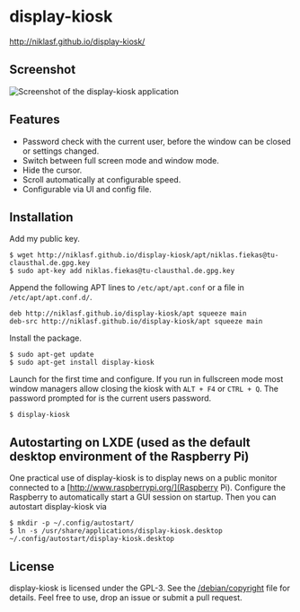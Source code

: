 display-kiosk
=============
http://niklasf.github.io/display-kiosk/

Screenshot
----------
![Screenshot of the display-kiosk application](http://niklasf.github.io/display-kiosk/screenshot.png)

Features
--------

 - Password check with the current user, before the window can be closed or
   settings changed.
 - Switch between full screen mode and window mode.
 - Hide the cursor.
 - Scroll automatically at configurable speed.
 - Configurable via UI and config file.

Installation
------------
Add my public key.

```
$ wget http://niklasf.github.io/display-kiosk/apt/niklas.fiekas@tu-clausthal.de.gpg.key
$ sudo apt-key add niklas.fiekas@tu-clausthal.de.gpg.key
```

Append the following APT lines to `/etc/apt/apt.conf` or a file in
`/etc/apt/apt.conf.d/`.

```
deb http://niklasf.github.io/display-kiosk/apt squeeze main
deb-src http://niklasf.github.io/display-kiosk/apt squeeze main
```

Install the package.

```
$ sudo apt-get update
$ sudo apt-get install display-kiosk
```

Launch for the first time and configure. If you run in fullscreen mode most
window managers allow closing the kiosk with `ALT + F4` or `CTRL + Q`. The
password prompted for is the current users password.

```
$ display-kiosk
```

Autostarting on LXDE (used as the default desktop environment of the Raspberry Pi)
----------------------------------------------------------------------------------
One practical use of display-kiosk is to display news on a public monitor
connected to a [http://www.raspberrypi.org/](Raspberry Pi). Configure the
Raspberry to automatically start a GUI session on startup. Then you can
autostart display-kiosk via

```
$ mkdir -p ~/.config/autostart/
$ ln -s /usr/share/applications/display-kiosk.desktop ~/.config/autostart/display-kiosk.desktop
```

License
-------
display-kiosk is licensed under the GPL-3. See the
[/debian/copyright](debian/copyright) file for details. Feel free to use, drop
an issue or submit a pull request.
